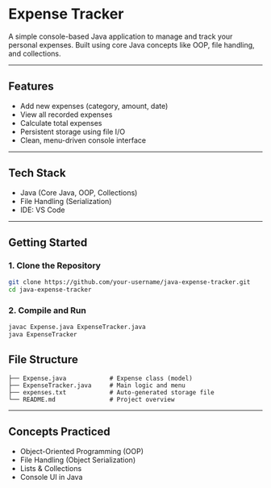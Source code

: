 # Expense Tracker

A simple console-based Java application to manage and track your personal expenses. Built using core Java concepts like OOP, file handling, and collections.

---

## Features

- Add new expenses (category, amount, date)
- View all recorded expenses
- Calculate total expenses
- Persistent storage using file I/O
- Clean, menu-driven console interface

---

## Tech Stack

- Java (Core Java, OOP, Collections)
- File Handling (Serialization)
- IDE: VS Code 

---

## Getting Started

### 1. Clone the Repository

```bash
git clone https://github.com/your-username/java-expense-tracker.git
cd java-expense-tracker
```

### 2. Compile and Run

```bash
javac Expense.java ExpenseTracker.java
java ExpenseTracker
```

## File Structure

```
├── Expense.java            # Expense class (model)
├── ExpenseTracker.java     # Main logic and menu
├── expenses.txt            # Auto-generated storage file
└── README.md               # Project overview
```

---

## Concepts Practiced

- Object-Oriented Programming (OOP)
- File Handling (Object Serialization)
- Lists & Collections
- Console UI in Java
